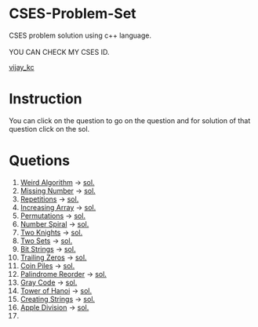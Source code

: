 # CSES-Problem-Set
CSES problem solution using c++ language.<br><br>
YOU CAN CHECK MY CSES ID.<br>

[vijay_kc](https://cses.fi/user/202163)<br>
# Instruction
You can click on the question to go on the question and for solution of that question click on the sol.
# Quetions

1. [Weird Algorithm](https://cses.fi/problemset/task/1068) -> [sol.](https://github.com/vijay-kc/CSES-Problem-Set/blob/main/Weird_Algorithm.cpp)<br>
2. [Missing Number](https://cses.fi/problemset/task/1083) -> [sol.](https://github.com/vijay-kc/CSES-Problem-Set/blob/main/Missing_Number.cpp)<br>
3. [Repetitions](https://cses.fi/problemset/task/1069) -> [sol.](https://github.com/vijay-kc/CSES-Problem-Set/blob/main/repititions.cpp)<br>
4. [Increasing Array](https://cses.fi/problemset/task/1094) -> [sol.](https://github.com/vijay-kc/CSES-Problem-Set/blob/main/increasingarray.cpp)<br>
5. [Permutations](https://cses.fi/problemset/task/1070) -> [sol.](https://github.com/vijay-kc/CSES-Problem-Set/blob/main/palindrome_recorder.cpp)<br>
6. [Number Spiral](https://cses.fi/problemset/task/1071) -> [sol.](https://github.com/vijay-kc/CSES-Problem-Set/blob/main/number_spiral.cpp)<br>
7. [Two Knights](https://cses.fi/problemset/task/1072) -> [sol.](https://github.com/vijay-kc/CSES-Problem-Set/blob/main/two_knights.cpp)<br>
8. [Two Sets](https://cses.fi/problemset/task/1092) -> [sol.]()<br>
9. [Bit Strings](https://cses.fi/problemset/task/1617) -> [sol.](https://github.com/vijay-kc/CSES-Problem-Set/blob/main/bit_string.cpp)<br>
10. [Trailing Zeros](https://cses.fi/problemset/task/1618) -> [sol.](https://github.com/vijay-kc/CSES-Problem-Set/blob/main/trailing_zero.cpp)<br>
11. [Coin Piles](https://cses.fi/problemset/task/1754) -> [sol.](https://github.com/vijay-kc/CSES-Problem-Set/blob/main/coin_piles.cpp)<br>
12. [Palindrome Reorder](https://cses.fi/problemset/task/1755) -> [sol.](https://github.com/vijay-kc/CSES-Problem-Set/blob/main/palindrome_recorder.cpp)<br>
13. [Gray Code](https://cses.fi/problemset/task/2205) -> [sol.](https://github.com/vijay-kc/CSES-Problem-Set/blob/main/gray_code.cpp)<br>
14. [Tower of Hanoi](https://cses.fi/problemset/task/2165) -> [sol.](https://github.com/vijay-kc/CSES-Problem-Set/blob/main/tower_of_hanoi.cpp)<br>
15. [Creating Strings](https://cses.fi/problemset/task/1622) -> [sol.](https://github.com/vijay-kc/CSES-Problem-Set/blob/main/create_string.cpp)<br>
16. [Apple Division](https://cses.fi/problemset/task/1623) -> [sol.](https://github.com/vijay-kc/CSES-Problem-Set/blob/main/appleDivision.cpp)<br>
17. 
